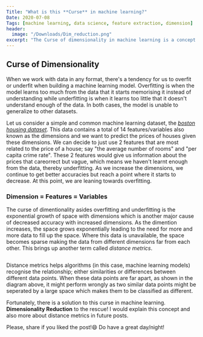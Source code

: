 ```yaml
---
Title: "What is this **Curse** in machine learning?"
Date: 2020-07-08
Tags: [machine learning, data science, feature extraction, dimension]
header:
  image: "/Downloads/Dim_reduction.png"
excerpt: "The Curse of dimensionality in machine learning is a concept used to describe the problems caused by high-dimensional data. What is high-dimensional data, you may ask... Read on! "
---
```


## Curse of Dimensionality

When we work with data in any format, there's a tendency for us to overfit or underfit when building a machine learning model. Overfitting is when the model learns too much from the data that it starts memorising it instead of understanding while underfitting is when it learns too little that it doesn't understand enough of the data. In both cases, the model is unable to generalize to other datasets.

Let us consider a simple and common machine learning dataset, the [*boston housing dataset*](https://www.cs.toronto.edu/~delve/data/boston/bostonDetail.html). This data contains a total of 14 features/variables also known as the dimensions and we want to predict the prices of houses given these dimensions. We can decide to just use 2 features that are most related to the price of a house; say "the average number of rooms" and "per capita crime rate". These 2 features would give us information about the prices that  careorrect but vague, which means we haven't learnt enough from the data, thereby underfitting. As we increase the dimensions, we continue to get better accuracies but reach a point where it starts to decrease. At this point, we are leaning towards overfitting.

### Dimension = Features = Variables

The curse of dimentionality asides overfitting and underfitting is the exponential growth of space with dimensions which is another major cause of decreased accuracy with increased dimensions. As the dimention increases, the space grows exponentially leading to the need for more and more data to fill up the space. Where this data is unavailable, the space becomes sparse making the data from different dimensions far from each other. This brings up another term called *distance metrics*. 

<img src="{{ site.url }}{{ site.baseurl }}/Downloads/Rectangle 1.png" alt="">

Distance metrics helps algorithms (in this case, machine learning models) recognise the relationship; either similarities or differences between different data points. When these data points are far apart, as shown in the diagram above, it might perform wrongly as two similar data points might be seperated by a large space which makes them to be classified as different. 

Fortunately, there is a solution to this curse in machine learning. **Dimensionality Reduction** to the rescue! I would explain this concept and also more about distance metrics in future posts.

Please, share if you liked the post!😄 Do have a great day/night!
